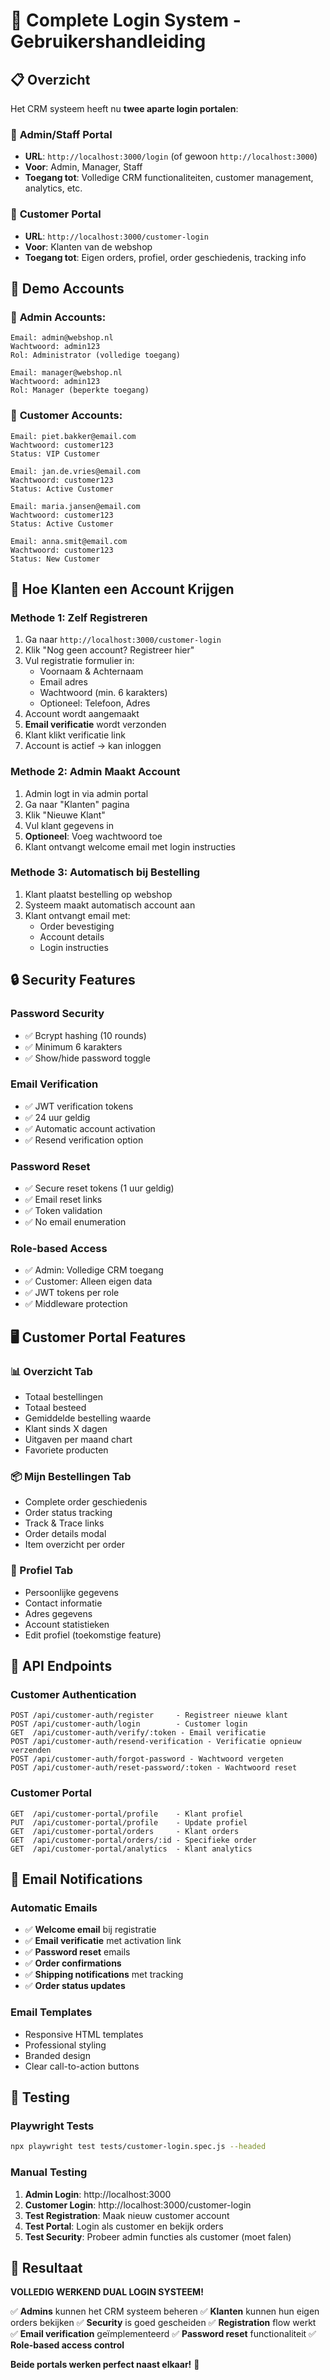 # 🔐 Complete Login System - Gebruikershandleiding

## 📋 Overzicht
Het CRM systeem heeft nu **twee aparte login portalen**:

### 🔧 **Admin/Staff Portal**
- **URL**: `http://localhost:3000/login` (of gewoon `http://localhost:3000`)
- **Voor**: Admin, Manager, Staff
- **Toegang tot**: Volledige CRM functionaliteiten, customer management, analytics, etc.

### 👥 **Customer Portal** 
- **URL**: `http://localhost:3000/customer-login`
- **Voor**: Klanten van de webshop
- **Toegang tot**: Eigen orders, profiel, order geschiedenis, tracking info

## 🎯 Demo Accounts

### 🔧 **Admin Accounts**:
```
Email: admin@webshop.nl
Wachtwoord: admin123
Rol: Administrator (volledige toegang)

Email: manager@webshop.nl  
Wachtwoord: admin123
Rol: Manager (beperkte toegang)
```

### 👤 **Customer Accounts**:
```
Email: piet.bakker@email.com
Wachtwoord: customer123
Status: VIP Customer

Email: jan.de.vries@email.com
Wachtwoord: customer123
Status: Active Customer

Email: maria.jansen@email.com
Wachtwoord: customer123
Status: Active Customer

Email: anna.smit@email.com
Wachtwoord: customer123
Status: New Customer
```

## 🚀 **Hoe Klanten een Account Krijgen**

### **Methode 1: Zelf Registreren**
1. Ga naar `http://localhost:3000/customer-login`
2. Klik "Nog geen account? Registreer hier"
3. Vul registratie formulier in:
   - Voornaam & Achternaam
   - Email adres
   - Wachtwoord (min. 6 karakters)
   - Optioneel: Telefoon, Adres
4. Account wordt aangemaakt
5. **Email verificatie** wordt verzonden
6. Klant klikt verificatie link
7. Account is actief → kan inloggen

### **Methode 2: Admin Maakt Account**
1. Admin logt in via admin portal
2. Ga naar "Klanten" pagina
3. Klik "Nieuwe Klant"
4. Vul klant gegevens in
5. **Optioneel**: Voeg wachtwoord toe
6. Klant ontvangt welcome email met login instructies

### **Methode 3: Automatisch bij Bestelling**
1. Klant plaatst bestelling op webshop
2. Systeem maakt automatisch account aan
3. Klant ontvangt email met:
   - Order bevestiging
   - Account details
   - Login instructies

## 🔒 **Security Features**

### **Password Security**
- ✅ Bcrypt hashing (10 rounds)
- ✅ Minimum 6 karakters
- ✅ Show/hide password toggle

### **Email Verification**
- ✅ JWT verification tokens
- ✅ 24 uur geldig
- ✅ Automatic account activation
- ✅ Resend verification option

### **Password Reset**
- ✅ Secure reset tokens (1 uur geldig)
- ✅ Email reset links
- ✅ Token validation
- ✅ No email enumeration

### **Role-based Access**
- ✅ Admin: Volledige CRM toegang
- ✅ Customer: Alleen eigen data
- ✅ JWT tokens per role
- ✅ Middleware protection

## 🖥️ **Customer Portal Features**

### **📊 Overzicht Tab**
- Totaal bestellingen
- Totaal besteed
- Gemiddelde bestelling waarde
- Klant sinds X dagen
- Uitgaven per maand chart
- Favoriete producten

### **📦 Mijn Bestellingen Tab**
- Complete order geschiedenis
- Order status tracking
- Track & Trace links
- Order details modal
- Item overzicht per order

### **👤 Profiel Tab**
- Persoonlijke gegevens
- Contact informatie
- Adres gegevens
- Account statistieken
- Edit profiel (toekomstige feature)

## 🔗 **API Endpoints**

### **Customer Authentication**
```
POST /api/customer-auth/register     - Registreer nieuwe klant
POST /api/customer-auth/login        - Customer login
GET  /api/customer-auth/verify/:token - Email verificatie
POST /api/customer-auth/resend-verification - Verificatie opnieuw verzenden
POST /api/customer-auth/forgot-password - Wachtwoord vergeten
POST /api/customer-auth/reset-password/:token - Wachtwoord reset
```

### **Customer Portal**
```
GET  /api/customer-portal/profile    - Klant profiel
PUT  /api/customer-portal/profile    - Update profiel
GET  /api/customer-portal/orders     - Klant orders
GET  /api/customer-portal/orders/:id - Specifieke order
GET  /api/customer-portal/analytics  - Klant analytics
```

## 📧 **Email Notifications**

### **Automatic Emails**
- ✅ **Welcome email** bij registratie
- ✅ **Email verificatie** met activation link
- ✅ **Password reset** emails
- ✅ **Order confirmations**
- ✅ **Shipping notifications** met tracking
- ✅ **Order status updates**

### **Email Templates**
- Responsive HTML templates
- Professional styling
- Branded design
- Clear call-to-action buttons

## 🧪 **Testing**

### **Playwright Tests**
```bash
npx playwright test tests/customer-login.spec.js --headed
```

### **Manual Testing**
1. **Admin Login**: http://localhost:3000
2. **Customer Login**: http://localhost:3000/customer-login
3. **Test Registration**: Maak nieuw customer account
4. **Test Portal**: Login als customer en bekijk orders
5. **Test Security**: Probeer admin functies als customer (moet falen)

## 🎉 **Resultaat**

**VOLLEDIG WERKEND DUAL LOGIN SYSTEEM!**

✅ **Admins** kunnen het CRM systeem beheren
✅ **Klanten** kunnen hun eigen orders bekijken
✅ **Security** is goed gescheiden
✅ **Registration** flow werkt
✅ **Email verification** geïmplementeerd
✅ **Password reset** functionaliteit
✅ **Role-based access control**

**Beide portals werken perfect naast elkaar!** 🚀
